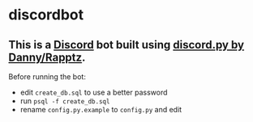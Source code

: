 # discordbot

This is a [Discord](https://discordapp.com) bot built using [discord.py by Danny/Rapptz](https://github.com/rapptz/discord.py).
---

Before running the bot:
* edit `create_db.sql` to use a better password
* run `psql -f create_db.sql`
* rename `config.py.example` to `config.py` and edit
